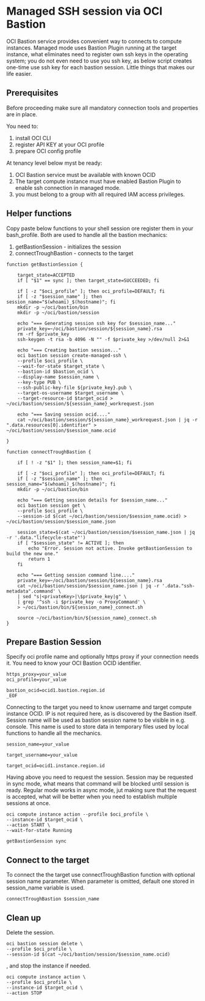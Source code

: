 # Managed SSH session via OCI Bastion

OCI Bastion service provides convenient way to connects to compute instances. Managed mode uses Bastion Plugin running at the target instance, what eliminates need to register own ssh keys in the operating system; you do not even need to use you ssh key, as below script creates one-time use ssh key for each bastion session. Little things that makes our life easier.

## Prerequisites  
Before proceeding make sure all mandatory connection tools and properties are in place. 

You need to:
1. install OCI CLI
2. register API KEY at your OCI profile
3. prepare OCI config profile

At tenancy level below myst be ready:
1. OCI Bastion service must be available with known OCID 
2. The target compute instance must have enabled Bastion Plugin to enable ssh connection in managed mode.
3. you must belong to a group with all required IAM access privileges.

## Helper functions
Copy paste below functions to your shell session ore register them in your bash_profile. Both are used to handle all the bastion mechanics:
1. getBastionSession - initializes the session
2. connectTroughBastion - connects to the target

```
function getBastionSession {

    target_state=ACCEPTED 
    if [ "$1" == sync ]; then target_state=SUCCEEDED; fi

    if [ -z "$oci_profile" ]; then oci_profile=DEFAULT; fi
    if [ -z "$session_name" ]; then session_name="$(whoami)_$(hostname)"; fi
    mkdir -p ~/oci/bastion/bin
    mkdir -p ~/oci/bastion/session

    echo "=== Generating session ssh key for $session_name..."
    private_key=~/oci/bastion/session/${session_name}.rsa
    rm -rf $private_key
    ssh-keygen -t rsa -b 4096 -N "" -f $private_key >/dev/null 2>&1

    echo "=== Creating bastion session..."
    oci bastion session create-managed-ssh \
    --profile $oci_profile \
    --wait-for-state $target_state \
    --bastion-id $bastion_ocid \
    --display-name $session_name \
    --key-type PUB \
    --ssh-public-key-file ${private_key}.pub \
    --target-os-username $target_username \
    --target-resource-id $target_ocid > ~/oci/bastion/session/${session_name}_workrequest.json 

    echo "=== Saving session ocid...."
    cat ~/oci/bastion/session/${session_name}_workrequest.json | jq -r ".data.resources[0].identifier" > ~/oci/bastion/session/$session_name.ocid

}

function connectTroughBastion {

    if [ ! -z "$1" ]; then session_name=$1; fi

    if [ -z "$oci_profile" ]; then oci_profile=DEFAULT; fi
    if [ -z "$session_name" ]; then session_name="$(whoami)_$(hostname)"; fi
    mkdir -p ~/oci/bastion/bin

    echo "=== Getting session details for $session_name..."
    oci bastion session get \
    --profile $oci_profile \
    --session-id $(cat ~/oci/bastion/session/$session_name.ocid) > ~/oci/bastion/session/$session_name.json

    session_state=$(cat ~/oci/bastion/session/$session_name.json | jq -r '.data."lifecycle-state"')
    if [ "$session_state" != ACTIVE ]; then
        echo "Error. Session not active. Invoke getBastionSession to build the new one."
        return 1
    fi

    echo "=== Getting session command line...."
    private_key=~/oci/bastion/session/${session_name}.rsa
    cat ~/oci/bastion/session/$session_name.json | jq -r '.data."ssh-metadata".command' \
    | sed "s|<privateKey>|\$private_key|g" \
    | grep '^ssh -i $private_key -o ProxyCommand' \
    > ~/oci/bastion/bin/${session_name}_connect.sh

    source ~/oci/bastion/bin/${session_name}_connect.sh
}
```

## Prepare Bastion Session
Specify oci profile name and optionally https proxy if your connection needs it. You need to know your OCI Bastion OCID identifier. 

```
https_proxy=your_value
oci_profile=your_value

bastion_ocid=ocid1.bastion.region.id
_EOF
```

Connecting to the target you need to know username and target compute instance OCID. IP is not required here, as is discovered by the Bastion itself. Session name will be used as bastion session name to be visible in e.g. console. This name is used to store data in temporary files used by local functions to handle all the mechanics.

```
session_name=your_value

target_username=your_value

target_ocid=ocid1.instance.region.id
```

Having above you need to request the session. Session may be requested in sync mode, what means that command will be blocked until session is ready. Regular mode works in async mode, jut making sure that the request is accepted, what will be better when you need to establish multiple sessions at once.

```
oci compute instance action --profile $oci_profile \
--instance-id $target_ocid \
--action START \
--wait-for-state Running

getBastionSession sync
```

## Connect to the target
To connect the the target use connectTroughBastion function with optional session name parameter. When parameter is omitted, default one stored in session_name variable is used.

```
connectTroughBastion $session_name
```

## Clean up
Delete the session.

```
oci bastion session delete \
--profile $oci_profile \
--session-id $(cat ~/oci/bastion/session/$session_name.ocid)
```

, and stop the instance if needed.

```
oci compute instance action \
--profile $oci_profile \
--instance-id $target_ocid \
--action STOP
```